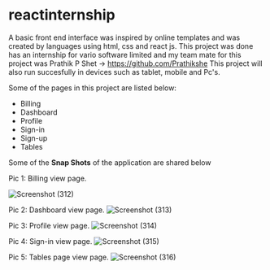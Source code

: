 # reactinternship
A basic front end interface was inspired by online templates and was created by languages using html, css and react js.
This project was done has an internship for vario software limited and my team mate for this project was Prathik P Shet -> https://github.com/Prathikshe
This project will also run succesfully in devices such as tablet, mobile and Pc's.



Some of the pages in this project are listed below:
* Billing
* Dashboard
* Profile
* Sign-in
* Sign-up
* Tables

Some of the **Snap Shots** of the application are shared below

Pic 1: Billing view page.


![Screenshot (312)](https://user-images.githubusercontent.com/72604642/136685686-c50c5b4b-cda7-4f0f-a9b4-1cf55252b071.png)

Pic 2: Dashboard view page.
![Screenshot (313)](https://user-images.githubusercontent.com/72604642/136685751-e14b3473-a3b7-40c5-8547-40241e900f2d.png)
 
 Pic 3: Profile view page.
 ![Screenshot (314)](https://user-images.githubusercontent.com/72604642/136685778-4651d2ff-7ab0-435b-a157-9d0d9ecb3eb2.png)

Pic 4: Sign-in view page.
![Screenshot (315)](https://user-images.githubusercontent.com/72604642/136685815-808fab45-1efc-40b5-a396-4d73328572fd.png)

Pic 5: Tables page view page.
![Screenshot (316)](https://user-images.githubusercontent.com/72604642/136685837-37b04e22-e746-45ac-aedb-05707b997963.png)
